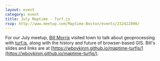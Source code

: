 ```yaml
---
layout: event
category: event
title: July Maptime - Turf.js
rsvp: http://www.meetup.com/Maptime-Boston/events/232422890/
---
```


For our July meetup, [Bill Morris](https://twitter.com/vtcraghead) visited town to talk about geoprocessing with [turf.js](http://turfjs.org/), along with the history and future of browser-based GIS. Bill's slides and links are at [https://wboykinm.github.io/maptime-turfjs/](https://wboykinm.github.io/maptime-turfjs/).